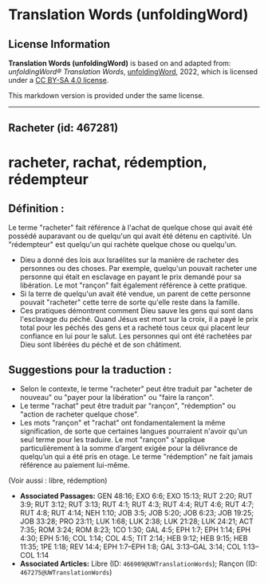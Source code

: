 # Translation Words (unfoldingWord)

## License Information

**Translation Words (unfoldingWord)** is based on and adapted from: _unfoldingWord® Translation Words_, [unfoldingWord](https://unfoldingword.org/utw), 2022, which is licensed under a [CC BY-SA 4.0 license](https://creativecommons.org/licenses/by-sa/4.0/legalcode.en).

This markdown version is provided under the same license.



--------------------------------

## Racheter (id: 467281)

racheter, rachat, rédemption, rédempteur
========================================

Définition :
------------

Le terme "racheter" fait référence à l'achat de quelque chose qui avait été possédé auparavant ou de quelqu'un qui avait été détenu en captivité. Un "rédempteur" est quelqu'un qui rachète quelque chose ou quelqu'un.

* Dieu a donné des lois aux Israélites sur la manière de racheter des personnes ou des choses. Par exemple, quelqu'un pouvait racheter une personne qui était en esclavage en payant le prix demandé pour sa libération. Le mot "rançon" fait également référence à cette pratique.
* Si la terre de quelqu'un avait été vendue, un parent de cette personne pouvait "racheter" cette terre de sorte qu'elle reste dans la famille.
* Ces pratiques démontrent comment Dieu sauve les gens qui sont dans l'esclavage du péché. Quand Jésus est mort sur la croix, il a payé le prix total pour les péchés des gens et a racheté tous ceux qui placent leur confiance en lui pour le salut. Les personnes qui ont été rachetées par Dieu sont libérées du péché et de son châtiment.

Suggestions pour la traduction :
--------------------------------

* Selon le contexte, le terme "racheter" peut être traduit par "acheter de nouveau" ou "payer pour la libération" ou "faire la rançon".
* Le terme "rachat" peut être traduit par "rançon", "rédemption" ou "action de racheter quelque chose".
* Les mots "rançon" et "rachat" ont fondamentalement la même signification, de sorte que certaines langues pourraient n'avoir qu'un seul terme pour les traduire. Le mot "rançon" s'applique particulièrement à la somme d’argent exigée pour la délivrance de quelqu’un qui a été pris en otage. Le terme "rédemption" ne fait jamais référence au paiement lui\-même.

(Voir aussi : libre, rédemption)

* **Associated Passages:** GEN 48:16; EXO 6:6; EXO 15:13; RUT 2:20; RUT 3:9; RUT 3:12; RUT 3:13; RUT 4:1; RUT 4:3; RUT 4:4; RUT 4:6; RUT 4:7; RUT 4:8; RUT 4:14; NEH 1:10; JOB 3:5; JOB 5:20; JOB 6:23; JOB 19:25; JOB 33:28; PRO 23:11; LUK 1:68; LUK 2:38; LUK 21:28; LUK 24:21; ACT 7:35; ROM 3:24; ROM 8:23; 1CO 1:30; GAL 4:5; EPH 1:7; EPH 1:14; EPH 4:30; EPH 5:16; COL 1:14; COL 4:5; TIT 2:14; HEB 9:12; HEB 9:15; HEB 11:35; 1PE 1:18; REV 14:4; EPH 1:7–EPH 1:8; GAL 3:13–GAL 3:14; COL 1:13–COL 1:14
* **Associated Articles:** Libre (ID: `466909@UWTranslationWords`); Rançon (ID: `467275@UWTranslationWords`)

